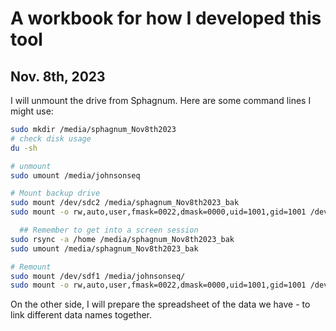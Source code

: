 # A workbook for how I developed this tool
Nov. 8th, 2023
---

I will unmount the drive from Sphagnum. Here are some command lines I might use:
```bash
sudo mkdir /media/sphagnum_Nov8th2023
# check disk usage
du -sh

# unmount
sudo umount /media/johnsonseq

# Mount backup drive
sudo mount /dev/sdc2 /media/sphagnum_Nov8th2023_bak
sudo mount -o rw,auto,user,fmask=0022,dmask=0000,uid=1001,gid=1001 /dev/sdc1 /media/sphagnum_Nov8th2023_bak

  ## Remember to get into a screen session
sudo rsync -a /home /media/sphagnum_Nov8th2023_bak
sudo umount /media/sphagnum_Nov8th2023_bak

# Remount
sudo mount /dev/sdf1 /media/johnsonseq/
sudo mount -o rw,auto,user,fmask=0022,dmask=0000,uid=1001,gid=1001 /dev/sdc1 /media/johnsonseq/
```

On the other side, I will prepare the spreadsheet of the data we have - to link different data names together.

